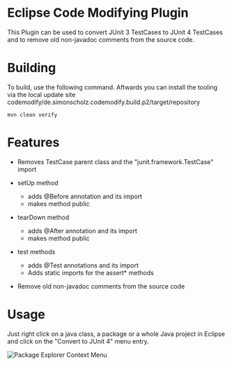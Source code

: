 Eclipse Code Modifying Plugin
=============================

This Plugin can be used to convert JUnit 3 TestCases to JUnit 4 TestCases and to remove old non-javadoc comments from the source code.

Building
=============

To build, use the following command. Aftwards you can install the tooling via the local update site codemodify/de.simonscholz.codemodify.build.p2/target/repository

`mvn clean verify`

Features
========

- Removes TestCase parent class and the "junit.framework.TestCase" import
- setUp method
  - adds @Before annotation and its import
  - makes method public
- tearDown method
  - adds @After annotation and its import
  - makes method public
- test methods
  - adds @Test annotations and its import
  - Adds static imports for the assert* methods
  
- Remove old non-javadoc comments from the source code

Usage
=====

Just right click on a java class, a package or a whole Java project in Eclipse and click on the "Convert to JUnit 4" menu entry.


![Package Explorer Context Menu](http://i60.tinypic.com/jku7ur.png)
